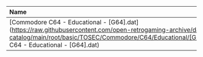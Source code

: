 |Name|Size|
|:---|---:|
|[Commodore C64 - Educational - [G64].dat](https://raw.githubusercontent.com/open-retrogaming-archive/dat-catalog/main/root/basic/TOSEC/Commodore/C64/Educational/[G64]/Commodore C64 - Educational - [G64].dat)|197123|
